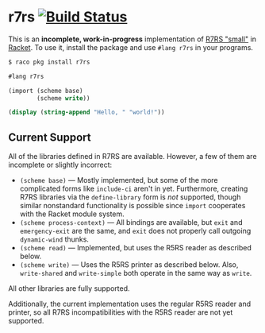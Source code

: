 # r7rs [![Build Status](https://travis-ci.org/lexi-lambda/racket-r7rs.svg?branch=master)](https://travis-ci.org/lexi-lambda/racket-r7rs)

This is an **incomplete, work-in-progress** implementation of [R7RS "small"][r7rs] in [Racket][racket]. To use it, install the package and use `#lang r7rs` in your programs.

```sh
$ raco pkg install r7rs
```

```scheme
#lang r7rs

(import (scheme base)
        (scheme write))

(display (string-append "Hello, " "world!"))
```

## Current Support

All of the libraries defined in R7RS are available. However, a few of them are incomplete or slightly incorrect:

  - `(scheme base)` — Mostly implemented, but some of the more complicated forms like `include-ci` aren't in yet. Furthermore, creating R7RS libraries via the `define-library` form is *not* supported, though similar nonstandard functionality is possible since `import` cooperates with the Racket module system.
  - `(scheme process-context)` — All bindings are available, but `exit` and `emergency-exit` are the same, and `exit` does not properly call outgoing `dynamic-wind` thunks.
  - `(scheme read)` — Implemented, but uses the R5RS reader as described below.
  - `(scheme write)` — Uses the R5RS printer as described below. Also, `write-shared` and `write-simple` both operate in the same way as `write`.

All other libraries are fully supported.

Additionally, the current implementation uses the regular R5RS reader and printer, so all R7RS incompatibilities with the R5RS reader are not yet supported.

[racket]: http://racket-lang.org
[r7rs]: http://trac.sacrideo.us/wg/wiki/R7RSHomePage

